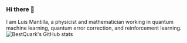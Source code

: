 ### Hi there 👋

I am Luis Mantilla, a physicist and mathematician working in quantum machine learning, quantum error correction, and reinforcement learning. 
![BestQuark's GitHub stats](https://github-readme-stats.vercel.app/api?username=BestQuark&count_private=true&show_icons=true&theme=radical)

<!--
**BestQuark/BestQuark** is a ✨ _special_ ✨ repository because its `README.md` (this file) appears on your GitHub profile.

Here are some ideas to get you started:

- 🔭 I’m currently working on ...
- 🌱 I’m currently learning ...
- 👯 I’m looking to collaborate on ...
- 🤔 I’m looking for help with ...
- 💬 Ask me about ...
- 📫 How to reach me: ...
- 😄 Pronouns: ...
- ⚡ Fun fact: ...
-->
